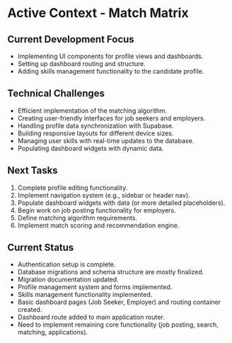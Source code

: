 # Active Context - Match Matrix

## Current Development Focus

- Implementing UI components for profile views and dashboards.
- Setting up dashboard routing and structure.
- Adding skills management functionality to the candidate profile.

## Technical Challenges

- Efficient implementation of the matching algorithm.
- Creating user-friendly interfaces for job seekers and employers.
- Handling profile data synchronization with Supabase.
- Building responsive layouts for different device sizes.
- Managing user skills with real-time updates to the database.
- Populating dashboard widgets with dynamic data.

## Next Tasks

1. Complete profile editing functionality.
2. Implement navigation system (e.g., sidebar or header nav).
3. Populate dashboard widgets with data (or more detailed placeholders).
4. Begin work on job posting functionality for employers.
5. Define matching algorithm requirements.
6. Implement match scoring and recommendation engine.

## Current Status

- Authentication setup is complete.
- Database migrations and schema structure are mostly finalized.
- Migration documentation updated.
- Profile management system and forms implemented.
- Skills management functionality implemented.
- Basic dashboard pages (Job Seeker, Employer) and routing container created.
- Dashboard route added to main application router.
- Need to implement remaining core functionality (job posting, search, matching, applications).
